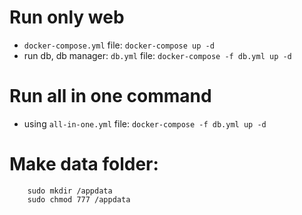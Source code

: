 # Run only web 
- `docker-compose.yml` file: `docker-compose up -d`
- run db, db manager: `db.yml` file: `docker-compose -f db.yml up -d`

# Run all in one command
- using `all-in-one.yml` file: `docker-compose -f db.yml up -d`

# Make data folder:
```shell
    sudo mkdir /appdata
    sudo chmod 777 /appdata
```